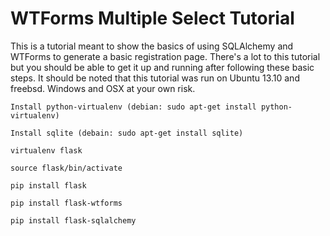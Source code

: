 WTForms Multiple Select Tutorial
============================

This is a tutorial meant to show the basics of using SQLAlchemy and WTForms to generate a basic registration page. There's a lot to this tutorial but you should be able to get it up and running after following these basic steps. It should be noted that this tutorial was run on Ubuntu 13.10 and freebsd. Windows and OSX at your own risk.

    Install python-virtualenv (debian: sudo apt-get install python-virtualenv)

    Install sqlite (debain: sudo apt-get install sqlite)

    virtualenv flask

    source flask/bin/activate

    pip install flask

    pip install flask-wtforms

    pip install flask-sqlalchemy


